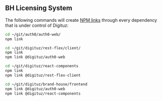 ## BH Licensing System

The following commands will create [NPM links](https://docs.npmjs.com/cli/link) through every dependency that is under control of Digituz:

```bash
cd ~/git/auth0/auth0-web/
npm link

cd ~/git/digituz/rest-flex/client/
npm link
npm link @digituz/auth0-web

cd ~/git/digituz/react-components
npm link
npm link @digituz/rest-flex-client

cd ~/git/digituz/brand-house/frontend
npm link @digituz/auth0-web
npm link @digituz/react-components
```
